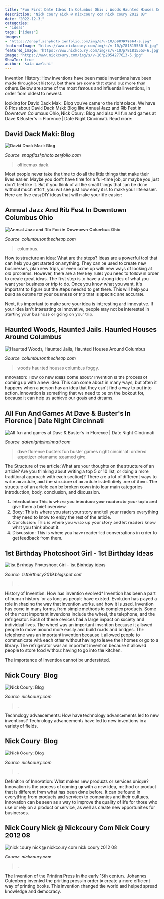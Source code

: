 ```yaml
---
title: "Fun First Date Ideas In Columbus Ohio : Woods Haunted Houses Columbus Foggy"
description: "Nick coury nick @ nickcoury com nick coury 2012 08"
date: "2022-12-31"
categories:
- "ideas"
tags: ["ideas"]
images:
- "https://snapflashphoto.zenfolio.com/img/s/v-10/p987978664-5.jpg"
featuredImage: "https://www.nickcoury.com/img/s/v-10/p781815550-6.jpg"
featured_image: "https://www.nickcoury.com/img/s/v-10/p781815550-6.jpg"
image: "https://www.nickcoury.com/img/s/v-10/p2054277613-5.jpg"
ShowToc: true
author: "Kaia Waelchi"
---
```



Invention History: How inventions have been made
Inventions have been made throughout history, but there are some that stand out more than others. Below are some of the most famous and influential inventions, in order from oldest to newest.

	

		
looking for David Dack Maki: Blog you've came to the right place. We have 8 Pics about David Dack Maki: Blog like Annual Jazz and Rib Fest in Downtown Columbus Ohio, Nick Coury: Blog and also All fun and games at Dave &amp; Buster&#039;s in Florence | Date Night Cincinnati. Read more:
		
    
## David Dack Maki: Blog

<img loading=lazy src="https://snapflashphoto.zenfolio.com/img/s/v-10/p987978664-5.jpg" onerror="this.onerror=null;this.src='https://tse1.mm.bing.net/th?id=OIP.0e2ilRTLx4_kOxPPzhPG2QHaHa&amp;pid=15.1';" alt="David Dack Maki: Blog">

_Source: snapflashphoto.zenfolio.com_

>officemax dack. 

	

Most people never take the time to do all the little things that make their lives easier. Maybe you don't have time for a full-time job, or maybe you just don't feel like it. But if you think of all the small things that can be done without much effort, you will see just how easy it is to make your life easier. Here are five easyDIY ideas that will make your life easier: 

    
## Annual Jazz And Rib Fest In Downtown Columbus Ohio

<img loading=lazy src="https://i2.wp.com/www.columbusonthecheap.com/lotc-cms/wp-content/uploads/2019/06/Cols-Jazz-Rib-Fest-credit-Randall-Schieber.jpg?fit=864%2C1200&amp;ssl=1" onerror="this.onerror=null;this.src='https://tse4.mm.bing.net/th?id=OIP._oLV59F0iAPGM7bsLmHL9gHaKS&amp;pid=15.1';" alt="Annual Jazz and Rib Fest in Downtown Columbus Ohio">

_Source: columbusonthecheap.com_

>columbus. 

	

How to structure an idea: What are the steps?
Ideas are a powerful tool that can help you get started on anything. They can be used to create new businesses, plan new trips, or even come up with new ways of looking at old problems. However, there are a few key rules you need to follow in order to create great ideas.
The first step is to have a strong idea of what you want your business or trip to do. Once you know what you want, it's important to figure out the steps needed to get there. This will help you build an outline for your business or trip that is specific and accurate.

Next, it's important to make sure your idea is interesting and innovative. If your idea isn't interesting or innovative, people may not be interested in starting your business or going on your trip.

    
## Haunted Woods, Haunted Jails, Haunted Houses Around Columbus

<img loading=lazy src="https://www.columbusonthecheap.com/lotc-cms/wp-content/uploads/2017/09/foggy-545838_1920.jpg" onerror="this.onerror=null;this.src='https://tse2.mm.bing.net/th?id=OIP.feRXhlX_Z_PrYrxbJ2whUwHaE7&amp;pid=15.1';" alt="Haunted Woods, Haunted Jails, Haunted Houses Around Columbus">

_Source: columbusonthecheap.com_

>woods haunted houses columbus foggy. 

	

Innovation: How do new ideas come about?
Invention is the process of coming up with a new idea. This can come about in many ways, but often it happens when a person has an idea that they can't find a way to put into action. Innovation is something that we need to be on the lookout for, because it can help us achieve our goals and dreams.

    
## All Fun And Games At Dave &amp; Buster&#039;s In Florence | Date Night Cincinnati

<img loading=lazy src="https://datenightcincinnati.com/wp-content/uploads/sites/52/2017/04/File_002.jpeg" onerror="this.onerror=null;this.src='https://tse1.mm.bing.net/th?id=OIP.XBH4sV0vwZqH1LjKONCnrgHaFj&amp;pid=15.1';" alt="All fun and games at Dave &amp; Buster&#039;s in Florence | Date Night Cincinnati">

_Source: datenightcincinnati.com_

>dave florence busters fun buster games night cincinnati ordered appetizer edamame steamed give. 

	

The Structure of the article: What are your thoughts on the structure of an article? Are you thinking about writing a top 5 or 10 list, or doing a more traditional approach with each section)?
There are a lot of different ways to write an article, and the structure of an article is definitely one of them. The structure of an article can be broken down into four main categories: introduction, body, conclusion, and discussion. 
1) Introduction: This is where you introduce your readers to your topic and give them a brief overview. 
2) Body: This is where you start your story and tell your readers everything they need to know to enjoy the rest of the article.
3) Conclusion: This is where you wrap up your story and let readers know what you think about it. 
4) Discussion: This is where you have reader-led conversations in order to get feedback from them.

    
## 1st Birthday Photoshoot Girl - 1st Birthday Ideas

<img loading=lazy src="https://mamabee.com/wp-content/uploads/2014/09/big-number-for-a-big-girl.jpg" onerror="this.onerror=null;this.src='https://tse1.mm.bing.net/th?id=OIP.Oe6LhJlPcqSa2mMVG7NvVwHaLH&amp;pid=15.1';" alt="1st Birthday Photoshoot Girl - 1st Birthday Ideas">

_Source: 1stbirthday2019.blogspot.com_

>. 

	

History of Invention: How has invention evolved?
Invention has been a part of human history for as long as people have existed. Evolution has played a role in shaping the way that Invention works, and how it is used. Invention has come in many forms, from simple methods to complex products. 
Some of the most important inventions include the wheel, the telephone, and the refrigerator. Each of these devices had a large impact on society and individual lives. The wheel was an important invention because it allowed people to move around more easily and build roads and bridges. The telephone was an important invention because it allowed people to communicate with each other without having to leave their homes or go to a library. The refrigerator was an important invention because it allowed people to store food without having to go into the kitchen. 

The importance of Invention cannot be understated.

    
## Nick Coury: Blog

<img loading=lazy src="https://www.nickcoury.com/img/s/v-10/p781815550-6.jpg" onerror="this.onerror=null;this.src='https://tse3.mm.bing.net/th?id=OIP.zAKt0WhJF4H59WcXwmuCSgHaFS&amp;pid=15.1';" alt="Nick Coury: Blog">

_Source: nickcoury.com_

>. 

	

Technology advancements: How have technology advancements led to new inventions?
Technology advancements have led to new inventions in a variety of fields.

    
## Nick Coury: Blog

<img loading=lazy src="https://www.nickcoury.com/img/s/v-10/p2054277613-5.jpg" onerror="this.onerror=null;this.src='https://tse2.mm.bing.net/th?id=OIP.PSZbCVG8I_RQOyMwVwsTNgHaFF&amp;pid=15.1';" alt="Nick Coury: Blog">

_Source: nickcoury.com_

>. 

	

Definition of Innovation: What makes new products or services unique?
Innovation is the process of coming up with a new idea, method or product that is different from what has been done before. It can be found in everything from products and services to companies and their cultures. Innovation can be seen as a way to improve the quality of life for those who use or rely on a product or service, as well as create new opportunities for businesses.

    
## Nick Coury Nick @ Nickcoury Com Nick Coury 2012 08

<img loading=lazy src="https://www.nickcoury.com/img/s/v-10/p539025093-6.jpg" onerror="this.onerror=null;this.src='https://tse2.mm.bing.net/th?id=OIP.Sa0tz73mHgay5wlj1PE6NwHaFo&amp;pid=15.1';" alt="nick coury nick @ nickcoury com nick coury 2012 08">

_Source: nickcoury.com_

>. 

	

The Invention of the Printing Press
In the early 16th century, Johannes Gutenberg invented the printing press in order to create a more efficient way of printing books. This invention changed the world and helped spread knowledge and democracy.

